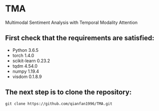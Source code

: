 # TMA
Multimodal Sentiment Analysis with Temporal Modality Attention
## First check that the requirements are satisfied:
* Python 3.6.5
* torch 1.4.0
* scikit-learn 0.23.2
* tqdm 4.54.0
* numpy 1.19.4
* visdom 0.1.8.9
## The next step is to clone the repository:
```
git clone https://github.com/qianfan1996/TMA.git
```
